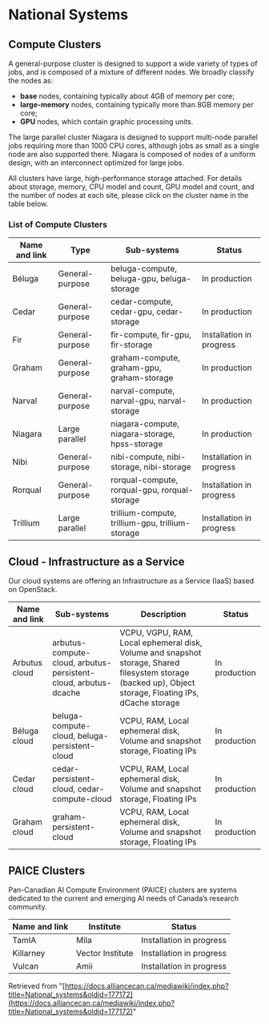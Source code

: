 # National Systems

## Compute Clusters

A general-purpose cluster is designed to support a wide variety of types of jobs, and is composed of a mixture of different nodes. We broadly classify the nodes as:

*   **base** nodes, containing typically about 4GB of memory per core;
*   **large-memory** nodes, containing typically more than 8GB memory per core;
*   **GPU** nodes, which contain graphic processing units.

The large parallel cluster Niagara is designed to support multi-node parallel jobs requiring more than 1000 CPU cores, although jobs as small as a single node are also supported there. Niagara is composed of nodes of a uniform design, with an interconnect optimized for large jobs.

All clusters have large, high-performance storage attached. For details about storage, memory, CPU model and count, GPU model and count, and the number of nodes at each site, please click on the cluster name in the table below.

### List of Compute Clusters

| Name and link | Type             | Sub-systems           | Status             |
| -------------- | ---------------- | --------------------- | ------------------ |
| Béluga         | General-purpose  | beluga-compute, beluga-gpu, beluga-storage | In production       |
| Cedar          | General-purpose  | cedar-compute, cedar-gpu, cedar-storage     | In production       |
| Fir            | General-purpose  | fir-compute, fir-gpu, fir-storage           | Installation in progress |
| Graham         | General-purpose  | graham-compute, graham-gpu, graham-storage   | In production       |
| Narval         | General-purpose  | narval-compute, narval-gpu, narval-storage   | In production       |
| Niagara        | Large parallel   | niagara-compute, niagara-storage, hpss-storage | In production       |
| Nibi           | General-purpose  | nibi-compute, nibi-storage, nibi-storage     | Installation in progress |
| Rorqual        | General-purpose  | rorqual-compute, rorqual-gpu, rorqual-storage | Installation in progress |
| Trillium       | Large parallel   | trillium-compute, trillium-gpu, trillium-storage | Installation in progress |


## Cloud - Infrastructure as a Service

Our cloud systems are offering an Infrastructure as a Service (IaaS) based on OpenStack.

| Name and link      | Sub-systems                               | Description                                                                                                                        | Status             |
| ------------------ | ------------------------------------------ | ---------------------------------------------------------------------------------------------------------------------------------- | ------------------ |
| Arbutus cloud      | arbutus-compute-cloud, arbutus-persistent-cloud, arbutus-dcache | VCPU, VGPU, RAM, Local ephemeral disk, Volume and snapshot storage, Shared filesystem storage (backed up), Object storage, Floating IPs, dCache storage | In production       |
| Béluga cloud       | beluga-compute-cloud, beluga-persistent-cloud | VCPU, RAM, Local ephemeral disk, Volume and snapshot storage, Floating IPs                                                        | In production       |
| Cedar cloud        | cedar-persistent-cloud, cedar-compute-cloud | VCPU, RAM, Local ephemeral disk, Volume and snapshot storage, Floating IPs                                                        | In production       |
| Graham cloud       | graham-persistent-cloud                    | VCPU, RAM, Local ephemeral disk, Volume and snapshot storage, Floating IPs                                                        | In production       |


## PAICE Clusters

Pan-Canadian AI Compute Environment (PAICE) clusters are systems dedicated to the current and emerging AI needs of Canada’s research community.

| Name and link | Institute        | Status             |
| -------------- | ---------------- | ------------------ |
| TamIA          | Mila             | Installation in progress |
| Killarney      | Vector Institute | Installation in progress |
| Vulcan         | Amii             | Installation in progress |


Retrieved from "[https://docs.alliancecan.ca/mediawiki/index.php?title=National_systems&oldid=177172](https://docs.alliancecan.ca/mediawiki/index.php?title=National_systems&oldid=177172)"
